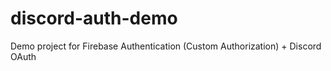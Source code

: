 # discord-auth-demo

Demo project for Firebase Authentication (Custom Authorization) + Discord OAuth

